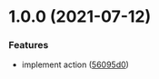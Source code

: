 # 1.0.0 (2021-07-12)


### Features

* implement action ([56095d0](https://github.com/Leadformance/auto-merge-action/commit/56095d024d31320ef9e8ef1349a7bdd0483a129d))
